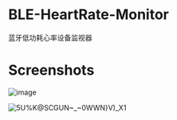 # BLE-HeartRate-Monitor
蓝牙低功耗心率设备监视器

# Screenshots

![image](https://user-images.githubusercontent.com/26276464/192140227-4adffdb2-423a-464b-8688-ded4f6365ade.png)

![5U%K@SCGUN~_~0WWN}V)_X1](https://user-images.githubusercontent.com/26276464/192140242-eb6cc879-0877-46ed-9e32-a73d3e2f15d9.jpg)
